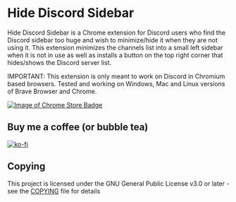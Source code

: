 # Hide Discord Sidebar

Hide Discord Sidebar is a Chrome extension for Discord users who find the Discord sidebar too huge and wish to minimize/hide it when they are not using it. This extension minimizes the channels list into a small left sidebar when it is not in use as well as installs a button on the top right corner that hides/shows the Discord server list.

IMPORTANT: This extension is only meant to work on Discord in Chromium based browsers. Tested and working on Windows, Mac and Linux versions of Brave Browser and Chrome. 

[![Image of Chrome Store Badge](https://developer.chrome.com/webstore/images/ChromeWebStore_Badge_v2_340x96.png)](https://chrome.google.com/webstore/detail/hide-discord-sidebar/kaaohmdnmbdagpnenakakpkinddjmenp?hl=en)

## Buy me a coffee (or bubble tea)
[![ko-fi](https://www.ko-fi.com/img/githubbutton_sm.svg)](https://ko-fi.com/patrickxchong)

## Copying
This project is licensed under the GNU General Public License v3.0 or later - see the [COPYING](COPYING) file for details
